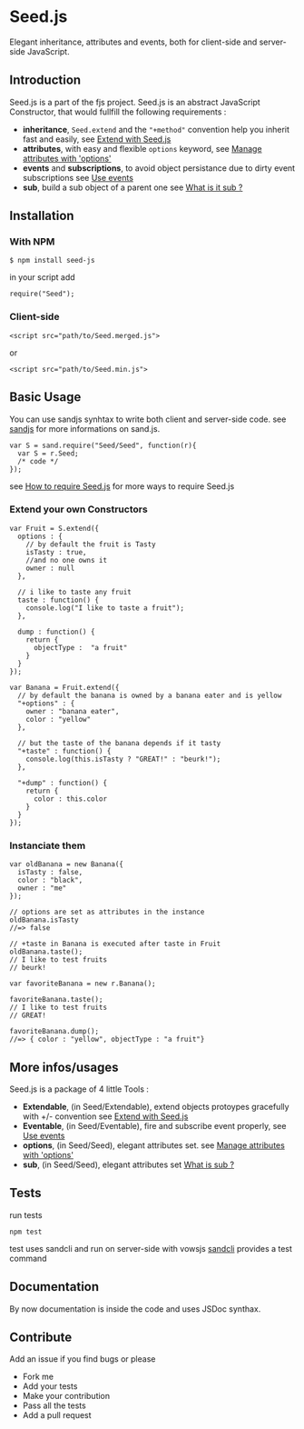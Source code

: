 # Seed.js 
Elegant inheritance, attributes and events, both for client-side and server-side JavaScript.

## Introduction

Seed.js is a part of the fjs project.
Seed.js is an abstract JavaScript Constructor, that would fullfill the following requirements :

*   **inheritance**, `Seed.extend` and the `"+method"` convention help you inherit fast and easily, see [Extend with Seed.js](Seed/blob/master/Extendable.md)
*   **attributes**, with easy and flexible `options` keyword, see [Manage attributes with 'options'](Seed/blob/master/options.md)
*   **events** and **subscriptions**, to avoid object persistance due to dirty event subscriptions see [Use events](Seed/blob/master/Events.md)
*   **sub**, build a sub object of a parent one see [What is it sub ?](Seed/blob/master/Events.md)

## Installation

### With NPM

    $ npm install seed-js

in your script add

    require("Seed");

### Client-side

    <script src="path/to/Seed.merged.js">
or

    <script src="path/to/Seed.min.js">

## Basic Usage
You can use sandjs synhtax to write both client and server-side code.
see [sandjs](http://github.com/fjs/sandjs) for more informations on sand.js.

    var S = sand.require("Seed/Seed", function(r){
      var S = r.Seed;
      /* code */
    });

see [How to require Seed.js](Seed/blob/master/How-to-require-Seed.md) for more ways to require Seed.js

### Extend your own Constructors 

    var Fruit = S.extend({
      options : {
        // by default the fruit is Tasty
        isTasty : true,
        //and no one owns it
        owner : null
      },
      
      // i like to taste any fruit
      taste : function() {
        console.log("I like to taste a fruit");
      },
      
      dump : function() {
        return {
          objectType :  "a fruit"
        }
      }
    });
    
    var Banana = Fruit.extend({
      // by default the banana is owned by a banana eater and is yellow
      "+options" : {
        owner : "banana eater",
        color : "yellow"
      },
      
      // but the taste of the banana depends if it tasty
      "+taste" : function() {
        console.log(this.isTasty ? "GREAT!" : "beurk!");
      },
      
      "+dump" : function() {
        return {
          color : this.color
        }
      }
    });
    
### Instanciate them
    var oldBanana = new Banana({
      isTasty : false,
      color : "black",
      owner : "me"
    });
    
    // options are set as attributes in the instance
    oldBanana.isTasty 
    //=> false
    
    // +taste in Banana is executed after taste in Fruit
    oldBanana.taste();
    // I like to test fruits
    // beurk!
    
    var favoriteBanana = new r.Banana();
    
    favoriteBanana.taste(); 
    // I like to test fruits
    // GREAT!
    
    favoriteBanana.dump();
    //=> { color : "yellow", objectType : "a fruit"}

  
## More infos/usages

Seed.js is a package of 4 little Tools :
*    **Extendable**, (in Seed/Extendable), extend objects protoypes gracefully with +/- convention see [Extend with Seed.js](Seed/blob/master/Extendable.md)
*    **Eventable**, (in Seed/Eventable), fire and subscribe event properly, see [Use events](Seed/blob/master/Eventable.md)
*    **options**, (in Seed/Seed), elegant attributes set. see [Manage attributes with 'options'](Seed/blob/master/options.md)
*    **sub**, (in Seed/Seed), elegant attributes set [What is sub ?](Seed/blob/master/sub.md)

## Tests

run tests

    npm test

test uses sandcli and run on server-side with vowsjs
[sandcli](http://github.com/piercus/sandcli) provides a test command

## Documentation

By now documentation is inside the code and uses JSDoc synthax.

## Contribute

Add an issue if you find bugs or please

*   Fork me
*   Add your tests
*   Make your contribution
*   Pass all the tests 
*   Add a pull request



